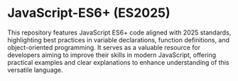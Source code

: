 # JavaScript-ES6+ (ES2025)
This repository features JavaScript ES6+ code aligned with 2025 standards, highlighting best practices in variable declarations, function definitions, and object-oriented programming. It serves as a valuable resource for developers aiming to improve their skills in modern JavaScript, offering practical examples and clear explanations to enhance understanding of this versatile language.
